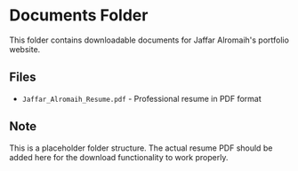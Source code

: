 # Documents Folder

This folder contains downloadable documents for Jaffar Alromaih's portfolio website.

## Files

- `Jaffar_Alromaih_Resume.pdf` - Professional resume in PDF format

## Note

This is a placeholder folder structure. The actual resume PDF should be added here for the download functionality to work properly.